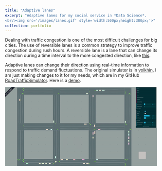 ```yaml
---
title: "Adaptive lanes"
excerpt: "Adaptive lanes for my social service in *Data Science*.
<br/><img src='/images/lanes.gif' style='width:500px;height:300px;'>"
collection: portfolio
---
```


Dealing with traffic congestion is one of the most difficult challenges for big cities. The use of reversible 
lanes is a common strategy to improve traffic congestion during rush hours. A reversible lane is a lane that can 
change its direction during a time interval to the more congested direction, like [this](https://www.youtube.com/watch?v=IzAGqOfDANM&ab_channel=PermaGrinFilms).

Adaptive lanes can change their direction using real-time information to respond to traffic demand fluctuations.
The original simulator is in [volkhin](https://github.com/volkhin/RoadTrafficSimulator), I am just making changes to it 
for my needs, which are in my GitHub [RoadTrafficSimulator](https://github.com/davidguzmanr/RoadTrafficSimulator).
Here is a [demo](https://davidguzmanr.github.io/files/RoadTrafficSimulator.html).


<img src='/images/lanes.gif' style='width:500px;height:260px;' class='center'>


